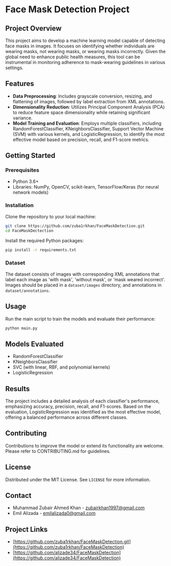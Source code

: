
# Face Mask Detection Project

## Project Overview
This project aims to develop a machine learning model capable of detecting face masks in images. It focuses on identifying whether individuals are wearing masks, not wearing masks, or wearing masks incorrectly. Given the global need to enhance public health measures, this tool can be instrumental in monitoring adherence to mask-wearing guidelines in various settings.

## Features
- **Data Preprocessing**: Includes grayscale conversion, resizing, and flattening of images, followed by label extraction from XML annotations.
- **Dimensionality Reduction**: Utilizes Principal Component Analysis (PCA) to reduce feature space dimensionality while retaining significant variance.
- **Model Training and Evaluation**: Employs multiple classifiers, including RandomForestClassifier, KNeighborsClassifier, Support Vector Machine (SVM) with various kernels, and LogisticRegression, to identify the most effective model based on precision, recall, and F1-score metrics.

## Getting Started

### Prerequisites
- Python 3.6+
- Libraries: NumPy, OpenCV, scikit-learn, TensorFlow/Keras (for neural network models)

### Installation
Clone the repository to your local machine:
```bash
git clone https://github.com/zuba1rkhan/FaceMaskDetection.git
cd FaceMaskDectection
```

Install the required Python packages:
```bash
pip install -r requirements.txt
```

### Dataset
The dataset consists of images with corresponding XML annotations that label each image as 'with mask', 'without mask', or 'mask weared incorrect'. Images should be placed in a `dataset/images` directory, and annotations in `dataset/annotations`.

## Usage
Run the main script to train the models and evaluate their performance:
```bash
python main.py
```

## Models Evaluated
- RandomForestClassifier
- KNeighborsClassifier
- SVC (with linear, RBF, and polynomial kernels)
- LogisticRegression

## Results
The project includes a detailed analysis of each classifier's performance, emphasizing accuracy, precision, recall, and F1-scores. Based on the evaluation, LogisticRegression was identified as the most effective model, offering a balanced performance across different classes.

## Contributing
Contributions to improve the model or extend its functionality are welcome. Please refer to CONTRIBUTING.md for guidelines.

## License
Distributed under the MIT License. See `LICENSE` for more information.

## Contact
- Muhammad Zubair Ahmed Khan - zubairkhan1997@gmail.com
- Emil Alizada - emilalizada0@gmail.com

## Project Links
- [https://github.com/zuba1rkhan/FaceMaskDetection.git](https://github.com/zuba1rkhan/FaceMaskDetection)
- [https://github.com/alizade34/FaceMaskDetection](https://github.com/alizade34/FaceMaskDetection)
